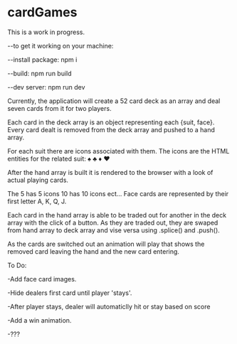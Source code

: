 # cardGames

This is a work in progress.

--to get it working on your machine:

--install package: npm i

--build: npm run build

--dev server: npm run dev

Currently, the application will create a 52 card deck as an array and deal seven cards from it for two players.

Each card in the deck array is an object representing each {suit, face}.
Every card dealt is removed from the deck array and pushed to a hand array.

For each suit there are icons associated with them. The icons are the HTML entities for the related suit: &#9824; &#9827; &#9830; &#9829;

After the hand array is built it is rendered to the browser with a look of actual playing cards. 

The 5 has 5 icons 10 has 10 icons ect... Face cards are represented by their first letter A, K, Q, J.

Each card in the hand array is able to be traded out for another in the deck array with the click of a button. As they are traded out, they are swaped from hand array to deck array and vise versa using .splice() and .push().

As the cards are switched out an animation will play that shows the removed card leaving the hand and the new card entering.

To Do:

-Add face card images.

-Hide dealers first card until player 'stays'.

-After player stays, dealer will automaticlly hit or stay based on score

-Add a win animation.

-???

